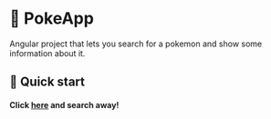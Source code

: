 # 👾 PokeApp

Angular project that lets you search for a pokemon and show some information about it.

## **🚀 Quick start** 

#### Click [here](https://fsouzadi1995.github.io/poke-app/ "PokeApp") and search away!

